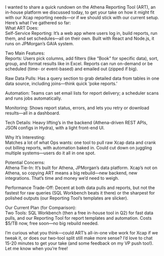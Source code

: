 I wanted to share a quick rundown on the Athena Reporting Tool (ART), an in-house platform we discussed today, to get your take on how it might fit with our Xcap reporting needs—or if we should stick with our current setup. Here’s what I’ve gathered so far:  
What ART Does:  
Self-Service Reporting: It’s a web app where users log in, build reports, run them, and set schedules—all on their own. Built with React and Node.js, it runs on JPMorgan’s GAIA system.  

Two Main Features:  
Reports: Users pick columns, add filters (like “Book” for specific data), sort, group, and format results like in Excel. Reports can run on-demand or be scheduled (time- or event-based) and emailed out (zipped if big).  

Raw Data Pulls: Has a query section to grab detailed data from tables in one data source, including joins—think quick ‘poke reports.’

Automation: Teams can set email lists for report delivery; a scheduler scans and runs jobs automatically.  

Monitoring: Shows report status, errors, and lets you retry or download results—all in a dashboard.  

Tech Details: Heavy lifting’s in the backend (Athena-driven REST APIs, JSON configs in Hydra), with a light front-end UI.

Why It’s Interesting:  
Matches a lot of what Ops wants: one tool to pull raw Xcap data and crank out billing reports, with automation baked in. Could cut down on juggling multiple systems—users do it all in one spot.

Potential Concerns:  
Athena Tie-In: It’s built for Athena, JPMorgan’s data platform. Xcap’s not on Athena, so copying ART means a big rebuild—new backend, new integrations. That’s time and money we’d need to weigh.  

Performance Trade-Off: Decent at both data pulls and reports, but not the fastest for raw queries (SQL Workbench beats it there) or the sharpest for polished outputs (our Reporting Tool’s templates are slicker).

Our Current Plan (for Comparison):  
Two Tools: SQL Workbench (then a free in-house tool in Q2) for fast data pulls, and our Reporting Tool for report templates and automation. Costs $5/TB now, free soon—no big rebuild needed.

I’m curious what you think—could ART’s all-in-one vibe work for Xcap if we tweak it, or does our two-tool split still make more sense? I’d love to chat 15-20 minutes to get your take (and some feedback on my VP push too!). Let me know when you’re free!  

